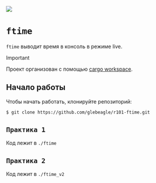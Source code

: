 <img src="https://img.shields.io/badge/status-going project-3E3E3E?style=float&color=3cbf50"/>

# `ftime`

`ftime` выводит время в консоль в режиме live.

> [!IMPORTANT]
> Проект организован с помощью [cargo workspace](https://doc.rust-lang.ru/book/ch14-03-cargo-workspaces.html).

## Начало работы

Чтобы начать работать, клонируйте репозиторий:

```bash
$ git clone https://github.com/glebeagle/r101-ftime.git
```

## `Практика 1`

Код лежит в `./ftime`

## `Практика 2`

Код лежит в `./ftime_v2`
